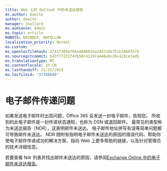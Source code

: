 ```yaml
---
title: Web 上的 Outlook 中的未送达报告
ms.author: daeite
author: daeite
manager: joallard
ms.audience: Admin
ms.topic: article
ROBOTS: NOINDEX, NOFOLLOW
localization_priority: Normal
ms.custom: ''
ms.openlocfilehash: 2741f309a786ad04801ba2dd7a5b75cb30697b75
ms.sourcegitcommit: b43f77221f47b50c41197a448a9c26c423ce1ad5
ms.translationtype: MT
ms.contentlocale: zh-CN
ms.lasthandoff: 11/15/2019
ms.locfileid: "37768646"
---
```

# <a name="issues-with-email-delivery"></a>电子邮件传递问题

如果发送电子邮件时出现问题，Office 365 会发送一封电子邮件，告知您。 所收到的此电子邮件是一封传递状态通知，也称为 DSN 或退回邮件。 最常见的类型称为未送达报告（NDR），这表明邮件未送达。 电子邮件地址拼写有误等简单问题都可导致邮件未送达。 NDR 随附有指明电子邮件未送达的原因的错误代码、帮助你使电子邮件传递成功的解决方案、指向 Web 上更多帮助的链接，以及针对管理员的技术详细信息。

若要查看 Ndr 列表并找出邮件未送达的原因，请参阅[Exchange Online 中的电子邮件未送达报告](https://docs.microsoft.com/exchange/mail-flow-best-practices/non-delivery-reports-in-exchange-online/non-delivery-reports-in-exchange-online)。